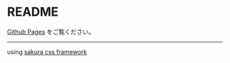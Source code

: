 # README

[Github Pages](https://yuhikaku.github.io/book-17489/) をご覧ください。

---
using [sakura css framework](https://github.com/oxalorg/sakura)
